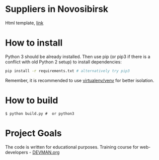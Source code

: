 # Suppliers in Novosibirsk

Html template, [link](https://john2013.github.io/22_proto_markup/)

# How to install

Python 3 should be already installed. Then use pip (or pip3 if there is
a conflict with old Python 2 setup) to install dependencies:

```bash
pip install -r requirements.txt # alternatively try pip3
```

Remember, it is recommended to use [virtualenv/venv](https://devman.org/encyclopedia/pip/pip_virtualenv/) for better isolation.


# How to build

```
$ python build.py #  or python3
```

# Project Goals

The code is written for educational purposes. Training course for web-developers - [DEVMAN.org](https://devman.org)
